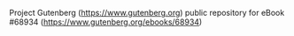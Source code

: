 Project Gutenberg (https://www.gutenberg.org) public repository for
eBook #68934 (https://www.gutenberg.org/ebooks/68934)
